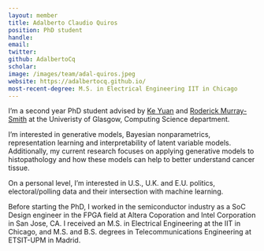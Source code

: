```yaml
---
layout: member
title: Adalberto Claudio Quiros
position: PhD student
handle: 
email: 
twitter: 
github: AdalbertoCq
scholar: 
image: /images/team/adal-quiros.jpeg
website: https://adalbertocq.github.io/ 
most-recent-degree: M.S. in Electrical Engineering IIT in Chicago
---
```


I’m a second year PhD student advised by [Ke Yuan](https://www.gla.ac.uk/schools/computing/staff/keyuan/) and [Roderick Murray-Smith](http://www.dcs.gla.ac.uk/~rod/) at the Univeristy of Glasgow, Computing Science department.

I’m interested in generative models, Bayesian nonparametrics, representation learning and interpretability of latent variable models. Additionally, my current research focuses on applying generative models to histopathology and how these models can help to better understand cancer tissue.

On a personal level, I’m interested in U.S., U.K. and E.U. politics, electoral/polling data and their intersection with machine learning.

Before starting the PhD, I worked in the semiconductor industry as a SoC Design engineer in the FPGA field at Altera Coporation and Intel Corporation in San Jose, CA. I received an M.S. in Electrical Engineering at the IIT in Chicago, and M.S. and B.S. degrees in Telecommunications Engineering at ETSIT-UPM in Madrid.

